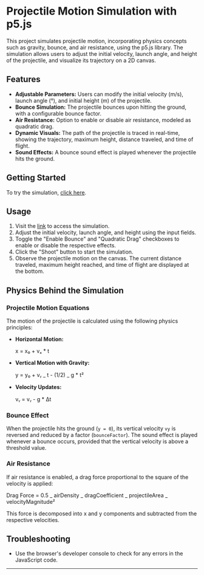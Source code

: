 # Projectile Motion Simulation with p5.js

This project simulates projectile motion, incorporating physics concepts such as gravity, bounce, and air resistance, using the p5.js library. The simulation allows users to adjust the initial velocity, launch angle, and height of the projectile, and visualize its trajectory on a 2D canvas.

## Features

- **Adjustable Parameters:** Users can modify the initial velocity (m/s), launch angle (°), and initial height (m) of the projectile.
- **Bounce Simulation:** The projectile bounces upon hitting the ground, with a configurable bounce factor.
- **Air Resistance:** Option to enable or disable air resistance, modeled as quadratic drag.
- **Dynamic Visuals:** The path of the projectile is traced in real-time, showing the trajectory, maximum height, distance traveled, and time of flight.
- **Sound Effects:** A bounce sound effect is played whenever the projectile hits the ground.

## Getting Started

To try the simulation, [click here](https://stieilijh.github.io/Projectile-Motion-Simulator/).

## Usage

1. Visit the [link](https://stieilijh.github.io/Projectile-Motion-Simulator/) to access the simulation.
2. Adjust the initial velocity, launch angle, and height using the input fields.
3. Toggle the "Enable Bounce" and "Quadratic Drag" checkboxes to enable or disable the respective effects.
4. Click the "Shoot" button to start the simulation.
5. Observe the projectile motion on the canvas. The current distance traveled, maximum height reached, and time of flight are displayed at the bottom.

## Physics Behind the Simulation

### Projectile Motion Equations

The motion of the projectile is calculated using the following physics principles:

- **Horizontal Motion:**

  x = x₀ + vₓ \* t

- **Vertical Motion with Gravity:**

  y = y₀ + vᵧ _ t - (1/2) _ g \* t²

- **Velocity Updates:**

  vᵧ = vᵧ - g \* Δt

### Bounce Effect

When the projectile hits the ground (`y = 0`), its vertical velocity `vy` is reversed and reduced by a factor (`bounceFactor`). The sound effect is played whenever a bounce occurs, provided that the vertical velocity is above a threshold value.

### Air Resistance

If air resistance is enabled, a drag force proportional to the square of the velocity is applied:

Drag Force = 0.5 _ airDensity _ dragCoefficient _ projectileArea _ velocityMagnitude²

This force is decomposed into x and y components and subtracted from the respective velocities.

## Troubleshooting

- Use the browser's developer console to check for any errors in the JavaScript code.

---
